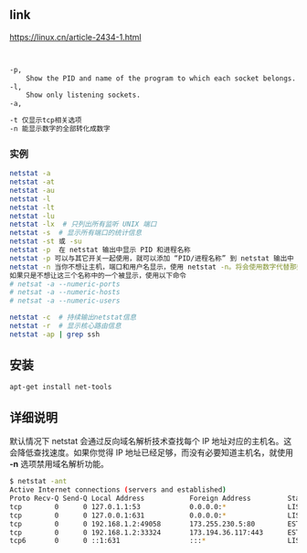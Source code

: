 ## link

https://linux.cn/article-2434-1.html





```bash


-p,
	Show the PID and name of the program to which each socket belongs.
-l,
	Show only listening sockets.
-a,

-t 仅显示tcp相关选项
-n 能显示数字的全部转化成数字
```

### 实例

```bash
netstat -a
netstat -at
netstat -au
netstat -l
netstat -lt
netstat -lu
netstat -lx  # 只列出所有监听 UNIX 端口
netstat -s  # 显示所有端口的统计信息
netstat -st 或 -su
netstat -p  在 netstat 输出中显示 PID 和进程名称
netstat -p 可以与其它开关一起使用，就可以添加 “PID/进程名称” 到 netstat 输出中
netstat -n 当你不想让主机，端口和用户名显示，使用 netstat -n。将会使用数字代替那些名称
如果只是不想让这三个名称中的一个被显示，使用以下命令
# netsat -a --numeric-ports
# netsat -a --numeric-hosts
# netsat -a --numeric-users

netstat -c  # 持续输出netstat信息
netstat -r  # 显示核心路由信息
netstat -ap | grep ssh
```

## 安装

```bash
apt-get install net-tools
```

## 详细说明

默认情况下 netstat 会通过反向域名解析技术查找每个 IP 地址对应的主机名。这会降低查找速度。如果你觉得 IP 地址已经足够，而没有必要知道主机名，就使用 **-n** 选项禁用域名解析功能。

```bash
$ netstat -ant
Active Internet connections (servers and established)
Proto Recv-Q Send-Q Local Address           Foreign Address         State      
tcp        0      0 127.0.1.1:53            0.0.0.0:*               LISTEN     
tcp        0      0 127.0.0.1:631           0.0.0.0:*               LISTEN     
tcp        0      0 192.168.1.2:49058       173.255.230.5:80        ESTABLISHED
tcp        0      0 192.168.1.2:33324       173.194.36.117:443      ESTABLISHED
tcp6       0      0 ::1:631                 :::*                    LISTEN
```

